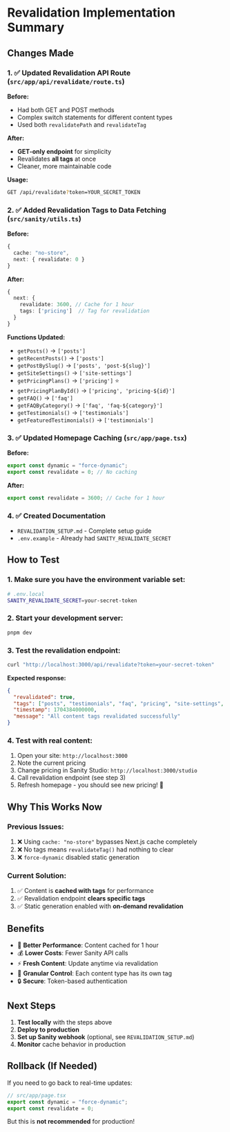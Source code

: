 # Revalidation Implementation Summary

## Changes Made

### 1. ✅ Updated Revalidation API Route (`src/app/api/revalidate/route.ts`)

**Before:**

- Had both GET and POST methods
- Complex switch statements for different content types
- Used both `revalidatePath` and `revalidateTag`

**After:**

- **GET-only endpoint** for simplicity
- Revalidates **all tags** at once
- Cleaner, more maintainable code

**Usage:**

```bash
GET /api/revalidate?token=YOUR_SECRET_TOKEN
```

### 2. ✅ Added Revalidation Tags to Data Fetching (`src/sanity/utils.ts`)

**Before:**

```typescript
{
  cache: "no-store",
  next: { revalidate: 0 }
}
```

**After:**

```typescript
{
  next: {
    revalidate: 3600, // Cache for 1 hour
    tags: ['pricing']  // Tag for revalidation
  }
}
```

**Functions Updated:**

- `getPosts()` → `['posts']`
- `getRecentPosts()` → `['posts']`
- `getPostBySlug()` → `['posts', 'post-${slug}']`
- `getSiteSettings()` → `['site-settings']`
- `getPricingPlans()` → `['pricing']` ⭐
- `getPricingPlanById()` → `['pricing', 'pricing-${id}']`
- `getFAQ()` → `['faq']`
- `getFAQByCategory()` → `['faq', 'faq-${category}']`
- `getTestimonials()` → `['testimonials']`
- `getFeaturedTestimonials()` → `['testimonials']`

### 3. ✅ Updated Homepage Caching (`src/app/page.tsx`)

**Before:**

```typescript
export const dynamic = "force-dynamic";
export const revalidate = 0; // No caching
```

**After:**

```typescript
export const revalidate = 3600; // Cache for 1 hour
```

### 4. ✅ Created Documentation

- `REVALIDATION_SETUP.md` - Complete setup guide
- `.env.example` - Already had `SANITY_REVALIDATE_SECRET`

## How to Test

### 1. Make sure you have the environment variable set:

```bash
# .env.local
SANITY_REVALIDATE_SECRET=your-secret-token
```

### 2. Start your development server:

```bash
pnpm dev
```

### 3. Test the revalidation endpoint:

```bash
curl "http://localhost:3000/api/revalidate?token=your-secret-token"
```

**Expected response:**

```json
{
  "revalidated": true,
  "tags": ["posts", "testimonials", "faq", "pricing", "site-settings", ...],
  "timestamp": 1704384000000,
  "message": "All content tags revalidated successfully"
}
```

### 4. Test with real content:

1. Open your site: `http://localhost:3000`
2. Note the current pricing
3. Change pricing in Sanity Studio: `http://localhost:3000/studio`
4. Call revalidation endpoint (see step 3)
5. Refresh homepage - you should see new pricing! 🎉

## Why This Works Now

### Previous Issues:

1. ❌ Using `cache: "no-store"` bypasses Next.js cache completely
2. ❌ No tags means `revalidateTag()` had nothing to clear
3. ❌ `force-dynamic` disabled static generation

### Current Solution:

1. ✅ Content is **cached with tags** for performance
2. ✅ Revalidation endpoint **clears specific tags**
3. ✅ Static generation enabled with **on-demand revalidation**

## Benefits

- 🚀 **Better Performance**: Content cached for 1 hour
- 💰 **Lower Costs**: Fewer Sanity API calls
- ⚡ **Fresh Content**: Update anytime via revalidation
- 🎯 **Granular Control**: Each content type has its own tag
- 🔒 **Secure**: Token-based authentication

## Next Steps

1. **Test locally** with the steps above
2. **Deploy to production**
3. **Set up Sanity webhook** (optional, see `REVALIDATION_SETUP.md`)
4. **Monitor** cache behavior in production

## Rollback (If Needed)

If you need to go back to real-time updates:

```typescript
// src/app/page.tsx
export const dynamic = "force-dynamic";
export const revalidate = 0;
```

But this is **not recommended** for production!
